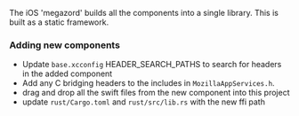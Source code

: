 The iOS 'megazord' builds all the components into a single library. This is built as a static framework.

### Adding new components

- Update `base.xcconfig` HEADER_SEARCH_PATHS to search for headers in the added component
- Add any C bridging headers to the includes in  `MozillaAppServices.h`.
- drag and drop all the swift files from the new component into this project
- update `rust/Cargo.toml` and `rust/src/lib.rs` with the new ffi path




